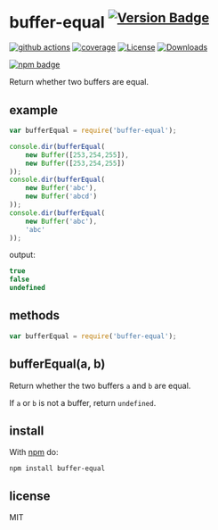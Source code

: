 # buffer-equal <sup>[![Version Badge][npm-version-svg]][package-url]</sup>

[![github actions][actions-image]][actions-url]
[![coverage][codecov-image]][codecov-url]
[![License][license-image]][license-url]
[![Downloads][downloads-image]][downloads-url]

[![npm badge][npm-badge-png]][package-url]

Return whether two buffers are equal.

## example

``` js
var bufferEqual = require('buffer-equal');

console.dir(bufferEqual(
    new Buffer([253,254,255]),
    new Buffer([253,254,255])
));
console.dir(bufferEqual(
    new Buffer('abc'),
    new Buffer('abcd')
));
console.dir(bufferEqual(
    new Buffer('abc'),
    'abc'
));
```

output:

```js
true
false
undefined
```

## methods

```js
var bufferEqual = require('buffer-equal');
```

bufferEqual(a, b)
-----------------

Return whether the two buffers `a` and `b` are equal.

If `a` or `b` is not a buffer, return `undefined`.

## install

With [npm](http://npmjs.org) do:

```
npm install buffer-equal
```

## license

MIT

[package-url]: https://npmjs.org/package/buffer-equal
[npm-version-svg]: https://versionbadg.es/inspect-js/buffer-equal.svg
[deps-svg]: https://david-dm.org/inspect-js/buffer-equal.svg
[deps-url]: https://david-dm.org/inspect-js/buffer-equal
[dev-deps-svg]: https://david-dm.org/inspect-js/buffer-equal/dev-status.svg
[dev-deps-url]: https://david-dm.org/inspect-js/buffer-equal#info=devDependencies
[npm-badge-png]: https://nodei.co/npm/buffer-equal.png?downloads=true&stars=true
[license-image]: https://img.shields.io/npm/l/buffer-equal.svg
[license-url]: LICENSE
[downloads-image]: https://img.shields.io/npm/dm/buffer-equal.svg
[downloads-url]: https://npm-stat.com/charts.html?package=buffer-equal
[codecov-image]: https://codecov.io/gh/inspect-js/buffer-equal/branch/main/graphs/badge.svg
[codecov-url]: https://app.codecov.io/gh/inspect-js/buffer-equal/
[actions-image]: https://img.shields.io/endpoint?url=https://github-actions-badge-u3jn4tfpocch.runkit.sh/inspect-js/buffer-equal
[actions-url]: https://github.com/inspect-js/buffer-equal/actions

